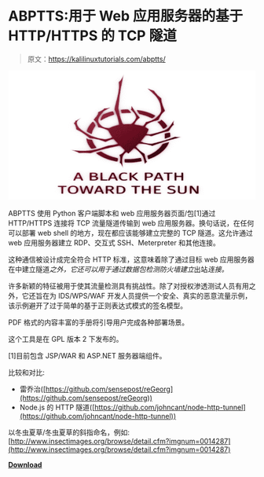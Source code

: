 # ABPTTS:用于 Web 应用服务器的基于 HTTP/HTTPS 的 TCP 隧道

> 原文：<https://kalilinuxtutorials.com/abptts/>

[![ABPTTS : TCP Tunneling Over HTTP/HTTPS For Web Application Servers](img//6d781d075ba75da021208ea6976a85a0.png "ABPTTS : TCP Tunneling Over HTTP/HTTPS For Web Application Servers")](https://1.bp.blogspot.com/-VhvOBm9lXiI/YLTmHYwxfSI/AAAAAAAAJRI/XoOKKBysLEgPpO7bBEA3VDt9N1LGUoTYwCLcBGAsYHQ/s728/ABPTTS%25281%2529.png)

ABPTTS 使用 Python 客户端脚本和 web 应用服务器页面/包[1]通过 HTTP/HTTPS 连接将 TCP 流量隧道传输到 web 应用服务器。换句话说，在任何可以部署 web shell 的地方，现在都应该能够建立完整的 TCP 隧道。这允许通过 web 应用服务器建立 RDP、交互式 SSH、Meterpreter 和其他连接。

这种通信被设计成完全符合 HTTP 标准，这意味着除了通过目标 web 应用服务器在中建立隧道*之外，它还可以用于通过数据包检测防火墙建立*出站*连接。*

许多新颖的特征被用于使其流量检测具有挑战性。除了对授权渗透测试人员有用之外，它还旨在为 IDS/WPS/WAF 开发人员提供一个安全、真实的恶意流量示例，该示例避开了过于简单的基于正则表达式模式的签名模型。

PDF 格式的内容丰富的手册将引导用户完成各种部署场景。

这个工具是在 GPL 版本 2 下发布的。

[1]目前包含 JSP/WAR 和 ASP.NET 服务器端组件。

比较和对比:

*   雷乔治([https://github.com/sensepost/reGeorg](https://github.com/sensepost/reGeorg))
*   Node.js 的 HTTP 隧道([https://github.com/johncant/node-http-tunnel](https://github.com/johncant/node-http-tunnel))

以冬虫夏草/冬虫夏草的斜指命名，例如:[http://www.insectimages.org/browse/detail.cfm?imgnum=0014287](http://www.insectimages.org/browse/detail.cfm?imgnum=0014287)

[**Download**](https://github.com/nccgroup/ABPTTS)